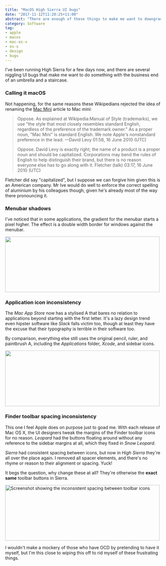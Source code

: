 ```yaml
---
title: "MacOS High Sierra UI bugs"
date: "2017-11-12T11:20:25+11:00"
abstract: "There are enough of these things to make me want to downgrade!"
category: Software
tag:
- apple
- macos
- mac-os-x
- os-x
- design
- bugs
---
```

I've been running High Sierra for a few days now, and there are several niggling UI bugs that make me want to do something with the business end of an umbrella and a staircase.

### Calling it macOS

Not happening, for the same reasons these Wikipedians rejected the idea of renaming the [Mac Mini] article to Mac mini:

> Oppose. As explained at Wikipedia:Manual of Style (trademarks), we use "the style that most closely resembles standard English, regardless of the preference of the trademark owner." As a proper noun, "Mac Mini" is standard English. We note Apple's nonstandard preference in the lead. —David Levy 01:58, 16 June 2010 (UTC)
>
> Oppose. David Levy is exactly right; the name of a product is a proper noun and should be capitalized. Corporations may bend the rules of English to help distinguish their brand, but there is no reason everyone else has to go along with it. Fletcher (talk) 03:17, 16 June 2010 (UTC)

Fletcher did say "capitalized", but I suppose we can forgive him given this is an American company. Mr Ive would do well to enforce the correct spelling of aluminium by his colleagues though, given he's already most of the way there pronouncing it.

### Menubar shadows

I've noticed that in some applications, the gradient for the menubar starts a pixel higher. The effect is a double width border for windows against the menubar.

<p><img src="https://rubenerd.com/files/2017/hs-menubar@2x.png" alt="" style="width:500px; height:180px;" />

### Application icon inconsistency

The *Mac App Store* now has a stylised A that bares no relation to applications beyond starting with the first letter. It's a lazy design trend even hipster software like *Slack* falls victim too, though at least they have the excuse that their typography is terrible in their software too.

By comparison, everything else still uses the original pencil, ruler, and paintbrush A, including the *Applications* folder, *Xcode*, and sidebar icons.

<p><img src="https://rubenerd.com/files/2017/hs-apps@2x.png" alt="" style="width:500px; height:180px;" />

### Finder toolbar spacing inconsistency

This one I feel Apple does on purpose just to goad me. With each release of Mac OS X, the UI designers tweak the margins of the Finder toolbar icons for no reason. *Leopard* had the buttons floating around without any reference to the sidebar margins at all, which they fixed in *Snow Leopard*.

*Sierra* had consistent spacing between icons, but now in *High Sierra* they're all over the place again. I removed all spacer elements, and there's no rhyme or reason to their alignment or spacing. Yuck!

It begs the question, why change these at all? They're otherwise the **exact same** toolbar buttons in Sierra.

<p><img src="https://rubenerd.com/files/2017/hs-menubar-finder@2x.png" alt="Screenshot showing the inconsistent spacing between toolbar icons" style="width:500px; height:180px;" />

I wouldn't make a mockery of those who have OCD by pretending to have it myself, but I'm this close to wiping this off to rid myself of these frustrating things.

[Mac Mini]: https://en.wikipedia.org/wiki/Mac_Mini
